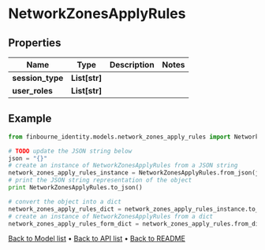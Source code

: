 # NetworkZonesApplyRules


## Properties
Name | Type | Description | Notes
------------ | ------------- | ------------- | -------------
**session_type** | **List[str]** |  | 
**user_roles** | **List[str]** |  | 

## Example

```python
from finbourne_identity.models.network_zones_apply_rules import NetworkZonesApplyRules

# TODO update the JSON string below
json = "{}"
# create an instance of NetworkZonesApplyRules from a JSON string
network_zones_apply_rules_instance = NetworkZonesApplyRules.from_json(json)
# print the JSON string representation of the object
print NetworkZonesApplyRules.to_json()

# convert the object into a dict
network_zones_apply_rules_dict = network_zones_apply_rules_instance.to_dict()
# create an instance of NetworkZonesApplyRules from a dict
network_zones_apply_rules_form_dict = network_zones_apply_rules.from_dict(network_zones_apply_rules_dict)
```
[Back to Model list](../README.md#documentation-for-models) &#8226; [Back to API list](../README.md#documentation-for-api-endpoints) &#8226; [Back to README](../README.md)


